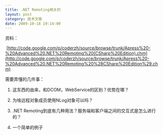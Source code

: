 ```yaml
---
title: .NET Remoting相关的
layout: post
category: 技术文章
date: 2009-10-18 19:14:00
---
```


资料：

&nbsp;[http://code.google.com/p/coderzh/source/browse/trunk/Apress%20-%20Advanced%20.NET%20Remoting%20(CSharp%20Edition).chm](http://code.google.com/p/coderzh/source/browse/trunk/Apress%20-%20Advanced%20.NET%20Remoting%20%28CSharp%20Edition%29.chm)

需要弄懂的几件事：

1. 这东西的由来，和DCOM，WebService的区别？优势在哪？

2. 为啥远程对象成员使用NLog对象可以吗？

3. .NET Remoting到底有几种用法？服务端和客户端之间的交互式是怎么进行的？ 

4. 一个简单的例子 
